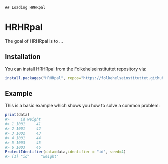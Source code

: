 
<!-- README.md is generated from README.Rmd. Please edit that file -->
    ## Loading HRHRpal

HRHRpal
=======

The goal of HRHRpal is to ...

Installation
------------

You can install HRHRpal from the Folkehelseinstituttet repository via:

``` r
install.packages("HRHRpal", repos="https://folkehelseinstituttet.github.io/drat/")
```

Example
-------

This is a basic example which shows you how to solve a common problem:

``` r
print(data)
#>     id weight
#> 1 1001     41
#> 2 1001     42
#> 3 1002     43
#> 4 1001     44
#> 5 1003     45
#> 6 1003     46
ProtectIdentifier(data=data,identifier = "id", seed=4)
#> [1] "id"     "weight"
```
